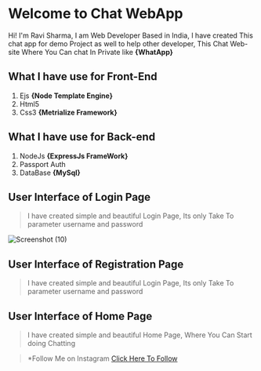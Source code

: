# Welcome to Chat WebApp

Hi! I'm Ravi Sharma, I am Web Developer Based in India,
I have created This chat app for demo Project as well to help other developer,
This Chat Web-site Where You Can chat In Private like **{WhatApp}** 
 

## What I have use for Front-End

 1. Ejs **{Node Template Engine}**
 2.  Html5
 3. Css3  **{Metrialize Framework}** 
## What I have use for Back-end
 1. NodeJs **{ExpressJs FrameWork}**
 2. Passport Auth
 3. DataBase **{MySql}**
## User Interface of Login Page
> I have created simple and beautiful Login Page, Its only Take To parameter username and password

![Screenshot (10)](https://user-images.githubusercontent.com/55868205/84129410-c7f51c80-a9f6-11ea-95df-16bb35430863.png)


## User Interface of Registration Page
> I have created simple and beautiful Login Page, Its only Take To parameter username and password
## User Interface of Home Page
> I have created simple and beautiful Home Page, Where You Can Start doing Chatting

> *Follow Me on Instagram
[  Click Here To Follow](https://www.instagram.com/itsravisharma.me/)